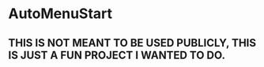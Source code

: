 # AutoMenuStart

## THIS IS NOT MEANT TO BE USED PUBLICLY, THIS IS JUST A FUN PROJECT I WANTED TO DO.